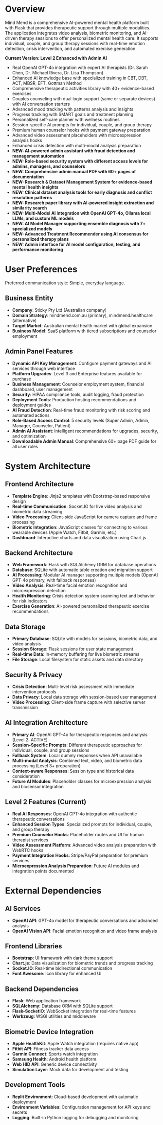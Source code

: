 # Overview

Mind Mend is a comprehensive AI-powered mental health platform built with Flask that provides therapeutic support through multiple modalities. The application integrates video analysis, biometric monitoring, and AI-driven therapy sessions to offer personalized mental health care. It supports individual, couple, and group therapy sessions with real-time emotion detection, crisis intervention, and automated exercise generation.

**Current Version: Level 2 Enhanced with Admin AI**
- Real OpenAI GPT-4o integration with expert AI therapists (Dr. Sarah Chen, Dr. Michael Rivera, Dr. Lisa Thompson)
- Enhanced AI knowledge base with specialized training in CBT, DBT, ACT, MBSR, EFT, Gottman Method
- Comprehensive therapeutic activities library with 40+ evidence-based exercises
- Couples counseling with dual login support (same or separate devices) with AI conversation starters
- Advanced mood tracking with patterns analysis and insights
- Progress tracking with SMART goals and treatment planning
- Personalized self-care planner with wellness routines
- Session-specific AI prompts for individual, couple, and group therapy
- Premium human counselor hooks with payment gateway preparation
- Advanced video assessment placeholders with microexpression analysis hooks
- Enhanced crisis detection with multi-modal analysis preparation
- **NEW: AI-powered admin assistant with fraud detection and management automation**
- **NEW: Role-based security system with different access levels for admins, managers, and counselors**
- **NEW: Comprehensive admin manual PDF with 60+ pages of documentation**
- **NEW: Research & Dataset Management System for evidence-based mental health insights**
- **NEW: Clinical dataset analysis tools for early diagnosis and conflict resolution patterns**
- **NEW: Research paper library with AI-powered insight extraction and similarity search**
- **NEW: Multi-Model AI Integration with OpenAI GPT-4o, Ollama local LLMs, and custom ML models**
- **NEW: AI Model Manager supporting ensemble diagnosis with 7+ specialized models**
- **NEW: Advanced Treatment Recommender using AI consensus for personalized therapy plans**
- **NEW: Admin interface for AI model configuration, testing, and performance monitoring**

# User Preferences

Preferred communication style: Simple, everyday language.

## Business Entity
- **Company**: Sticky Pty Ltd (Australian company)
- **Domain Strategy**: mindmend.com.au (primary), mindmend.healthcare (alternative)
- **Target Market**: Australian mental health market with global expansion
- **Business Model**: SaaS platform with tiered subscriptions and counselor employment

## Admin Panel Features
- **Dynamic API Key Management**: Configure payment gateways and AI services through web interface
- **Platform Upgrades**: Level 3 and Enterprise features available for purchase
- **Business Management**: Counselor employment system, financial dashboard, user management
- **Security**: HIPAA compliance tools, audit logging, fraud protection
- **Deployment Tools**: Production hosting recommendations and deployment guides
- **AI Fraud Detection**: Real-time fraud monitoring with risk scoring and automated actions
- **Role-Based Access Control**: 5 security levels (Super Admin, Admin, Manager, Counselor, Patient)
- **Admin AI Assistant**: Intelligent recommendations for upgrades, security, and optimization
- **Downloadable Admin Manual**: Comprehensive 60+ page PDF guide for all user roles

# System Architecture

## Frontend Architecture
- **Template Engine**: Jinja2 templates with Bootstrap-based responsive design
- **Real-time Communication**: Socket.IO for live video analysis and biometric data streaming
- **Video Processing**: Client-side JavaScript for camera capture and frame processing
- **Biometric Integration**: JavaScript classes for connecting to various wearable devices (Apple Watch, Fitbit, Garmin, etc.)
- **Dashboard**: Interactive charts and data visualization using Chart.js

## Backend Architecture
- **Web Framework**: Flask with SQLAlchemy ORM for database operations
- **Database**: SQLite with automatic table creation and migration support
- **AI Processing**: Modular AI manager supporting multiple models (OpenAI GPT-4o primary, with fallback responses)
- **Video Analysis**: Real-time facial emotion recognition and microexpression detection
- **Health Monitoring**: Crisis detection system scanning text and behavior for risk indicators
- **Exercise Generation**: AI-powered personalized therapeutic exercise recommendations

## Data Storage
- **Primary Database**: SQLite with models for sessions, biometric data, and video analysis
- **Session Storage**: Flask sessions for user state management
- **Real-time Data**: In-memory buffering for live biometric streams
- **File Storage**: Local filesystem for static assets and data directory

## Security & Privacy
- **Crisis Detection**: Multi-level risk assessment with immediate intervention protocols
- **Data Privacy**: Local data storage with session-based user management
- **Video Processing**: Client-side frame capture with selective server transmission

## AI Integration Architecture
- **Primary AI**: OpenAI GPT-4o for therapeutic responses and analysis (Level 2: ACTIVE)
- **Session-Specific Prompts**: Different therapeutic approaches for individual, couple, and group sessions
- **Fallback System**: Local dummy responses when API unavailable
- **Multi-modal Analysis**: Combined text, video, and biometric data processing (Level 3+ preparation)
- **Context-aware Responses**: Session type and historical data consideration
- **Future AI Modules**: Placeholder classes for microexpression analysis and biosensor integration

## Level 2 Features (Current)
- **Real AI Responses**: OpenAI GPT-4o integration with authentic therapeutic conversations
- **Enhanced Session Types**: Specialized prompts for individual, couple, and group therapy
- **Premium Counselor Hooks**: Placeholder routes and UI for human therapist services
- **Video Assessment Platform**: Advanced video analysis preparation with WebRTC hooks
- **Payment Integration Hooks**: Stripe/PayPal preparation for premium services
- **Microexpression Analysis Preparation**: Future AI modules and integration points documented

# External Dependencies

## AI Services
- **OpenAI API**: GPT-4o model for therapeutic conversations and advanced analysis
- **OpenAI Vision API**: Facial emotion recognition and video frame analysis

## Frontend Libraries
- **Bootstrap**: UI framework with dark theme support
- **Chart.js**: Data visualization for biometric trends and progress tracking
- **Socket.IO**: Real-time bidirectional communication
- **Font Awesome**: Icon library for enhanced UI

## Backend Dependencies
- **Flask**: Web application framework
- **SQLAlchemy**: Database ORM with SQLite support
- **Flask-SocketIO**: WebSocket integration for real-time features
- **Werkzeug**: WSGI utilities and middleware

## Biometric Device Integration
- **Apple HealthKit**: Apple Watch integration (requires native app)
- **Fitbit API**: Fitness tracker data access
- **Garmin Connect**: Sports watch integration
- **Samsung Health**: Android health platform
- **Web HID API**: Generic device connectivity
- **Simulation Layer**: Mock data for development and testing

## Development Tools
- **Replit Environment**: Cloud-based development with automatic deployment
- **Environment Variables**: Configuration management for API keys and secrets
- **Logging**: Built-in Python logging for debugging and monitoring